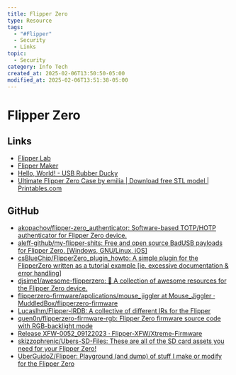 ```yaml
---
title: Flipper Zero
type: Resource
tags:
  - "#Flipper"
  - Security
  - Links
topic:
  - Security
category: Info Tech
created_at: 2025-02-06T13:50:50-05:00
modified_at: 2025-02-06T13:51:38-05:00
---
```

# Flipper Zero
## Links
- [Flipper Lab](https://lab.flipper.net/)
- [Flipper Maker](https://flippermaker.github.io/)
- [Hello, World! - USB Rubber Ducky](https://docs.hak5.org/hak5-usb-rubber-ducky/ducky-script-basics/hello-world)
- [Ultimate Flipper Zero Case by emilia | Download free STL model | Printables.com](https://www.printables.com/model/527482-ultimate-flipper-case)

## GitHub
- [akopachov/flipper-zero_authenticator: Software-based TOTP/HOTP authenticator for Flipper Zero device.](https://github.com/akopachov/flipper-zero_authenticator/)
- [aleff-github/my-flipper-shits: Free and open source BadUSB payloads for Flipper Zero. [Windows, GNU/Linux, iOS]](https://github.com/aleff-github/my-flipper-shits)
- [csBlueChip/FlipperZero_plugin_howto: A simple plugin for the FlipperZero written as a tutorial example [ie. excessive documentation & error handling]](https://github.com/csBlueChip/FlipperZero_plugin_howto)
- [djsime1/awesome-flipperzero: 🐬 A collection of awesome resources for the Flipper Zero device.](https://github.com/djsime1/awesome-flipperzero)
- [flipperzero-firmware/applications/mouse_jiggler at Mouse_Jiggler · MuddledBox/flipperzero-firmware](https://github.com/MuddledBox/flipperzero-firmware/tree/Mouse_Jiggler/applications/mouse_jiggler)
- [Lucaslhm/Flipper-IRDB: A collective of different IRs for the Flipper](https://github.com/Lucaslhm/Flipper-IRDB)
- [quen0n/flipperzero-firmware-rgb: Flipper Zero firmware source code with RGB-backlight mode](https://github.com/quen0n/flipperzero-firmware-rgb)
- [Release XFW-0052_09122023 · Flipper-XFW/Xtreme-Firmware](https://github.com/Flipper-XFW/Xtreme-Firmware/releases/tag/XFW-0052_09122023)
- [skizzophrenic/Ubers-SD-Files: These are all of the SD card assets you need for your Flipper Zero!](https://github.com/skizzophrenic/Ubers-SD-Files/)
- [UberGuidoZ/Flipper: Playground (and dump) of stuff I make or modify for the Flipper Zero](https://github.com/UberGuidoZ/Flipper)
